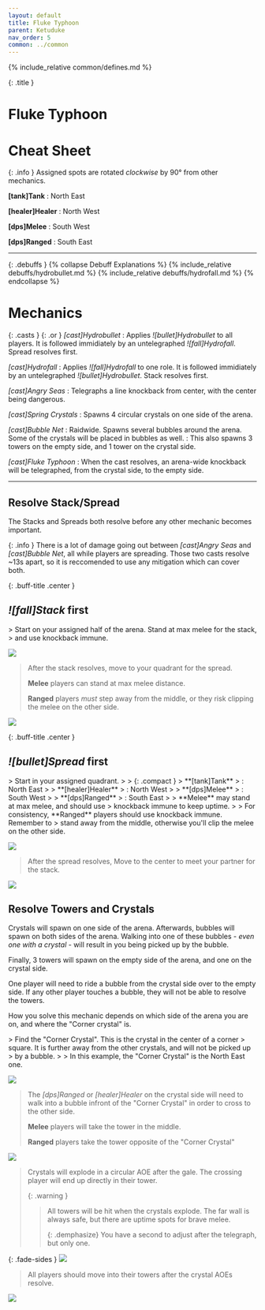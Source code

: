 ```yaml
---
layout: default
title: Fluke Typhoon
parent: Ketuduke
nav_order: 5
common: ../common
---
```


{% include_relative common/defines.md %}

{: .title }
# Fluke Typhoon

# Cheat Sheet

{: .info }
Assigned spots are rotated *clockwise* by 90° from other mechanics.

**[tank]Tank**
: North East

**[healer]Healer**
: North West

**[dps]Melee**
: South West

**[dps]Ranged**
: South East

-----

{: .debuffs }
{% collapse Debuff Explanations %}
{% include_relative debuffs/hydrobullet.md %}
{% include_relative debuffs/hydrofall.md %}
{% endcollapse %}

# Mechanics

{: .casts }
{: .or } *[cast]Hydrobullet*
: Applies *![bullet]Hydrobullet* to all players. It is followed immidiately by
  an untelegraphed *![fall]Hydrofall*. Spread resolves first.

*[cast]Hydrofall*
: Applies *![fall]Hydrofall* to one role. It is followed immidiately by
  an untelegraphed *![bullet]Hydrobullet*. Stack resolves first.

*[cast]Angry Seas*
: Telegraphs a line knockback from center, with the center being dangerous.

*[cast]Spring Crystals*
: Spawns 4 circular crystals on one side of the arena.

*[cast]Bubble Net*
: Raidwide. Spawns several bubbles around the arena. Some of the crystals will
  be placed in bubbles as well.
: This also spawns 3 towers on the empty side, and 1 tower on the crystal side.

*[cast]Fluke Typhoon*
: When the cast resolves, an arena-wide knockback will be telegraphed, from the
  crystal side, to the empty side.

-----

## Resolve Stack/Spread

The Stacks and Spreads both resolve before any other mechanic becomes important.

{: .info }
There is a lot of damage going out between *[cast]Angry Seas* and
*[cast]Bubble Net*, all while players are spreading. Those two casts resolve
~13s apart, so it is reccomended to use any mitigation which can cover both.

{: .buff-title .center }
## *![fall]Stack* first

<div class="mechanics" markdown="1">
> Start on your assigned half of the arena. Stand at max melee for the stack,
> and use knockback immune.

![](./stack-1.png)

> After the stack resolves, move to your quadrant for the spread.
>
> **Melee** players can stand at max melee distance.
>
> **Ranged** players *must* step away from the middle, or they risk clipping the
> melee on the other side.

![](./stack-2.png)
</div>

{: .buff-title .center }
## *![bullet]Spread* first

<div class="mechanics" markdown="1">
> Start in your assigned quadrant.
>
> {: .compact }
> **[tank]Tank**
> : North East
>
> **[healer]Healer**
> : North West
>
> **[dps]Melee**
> : South West
>
> **[dps]Ranged**
> : South East
>
> **Melee** may stand at max melee, and should use
> knockback immune to keep uptime.
>
> For consistency, **Ranged** players should use knockback immune. Remember to
> stand away from the middle, otherwise you'll clip the melee on the other side.

![](./spread-1.png)

> After the spread resolves, Move to the center to meet your partner for the
> stack.

![](./spread-2.png)
</div>

## Resolve Towers and Crystals

Crystals will spawn on one side of the arena. Afterwards, bubbles will spawn
on both sides of the arena. Walking into one of these bubbles - *even one with a
crystal* - will result in you being picked up by the bubble.

Finally, 3 towers will spawn on the empty side of the arena, and one on the
crystal side.

One player will need to ride a bubble from the crystal side over to the empty
side. If any other player touches a bubble, they will not be able to resolve
the towers.

How you solve this mechanic depends on which side of the arena you are on, and
where the "Corner crystal" is.

<div class="mechanics" markdown="1">
> Find the "Corner Crystal". This is the crystal in the center of a corner
> square. It is further away from the other crystals, and will not be picked up
> by a bubble.
>
> In this example, the "Corner Crystal" is the North East one.

![](./towers-1.png)

> The *[dps]Ranged* or *[healer]Healer* on the crystal side will need to walk
> into a bubble infront of the "Corner Crystal" in order to cross to the other
> side.
>
> **Melee** players will take the tower in the middle.
>
> **Ranged** players take the tower opposite of the "Corner Crystal"

![](./towers-2.png)

> Crystals will explode in a circular AOE after the gale. The crossing player
> will end up directly in their tower.
>
> {: .warning }
> > All towers will be hit when the crystals explode. The far wall is always
> > safe, but there are uptime spots for brave melee.
> >
> > {: .demphasize}
> > You have a second to adjust after the telegraph, but only one.

{: .fade-sides }
![](./towers-3.png)

> All players should move into their towers after the crystal AOEs resolve.

![](./towers-4.png)

</div>
